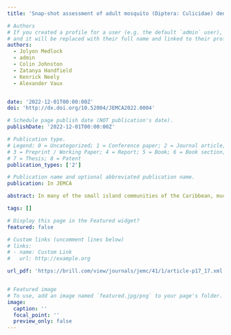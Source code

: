 ```yaml
---
title: 'Snap-shot assessment of adult mosquito (Diptera: Culicidae) densities on the Turks and Caicos Islands, February 2022'

# Authors
# If you created a profile for a user (e.g. the default `admin` user), write the username (folder name) here
# and it will be replaced with their full name and linked to their profile.
authors:
  - Jolyon Medlock
  - admin
  - Colin Johnston
  - Zatanya Handfield
  - Kenrick Neely
  - Alexander Vaux


date: '2022-12-01T00:00:00Z'
doi: 'http://dx.doi.org/10.52004/JEMCA2022.0004'

# Schedule page publish date (NOT publication's date).
publishDate: '2022-12-01T00:00:00Z'

# Publication type.
# Legend: 0 = Uncategorized; 1 = Conference paper; 2 = Journal article;
# 3 = Preprint / Working Paper; 4 = Report; 5 = Book; 6 = Book section;
# 7 = Thesis; 8 = Patent
publication_types: ['2']

# Publication name and optional abbreviated publication name.
publication: In JEMCA

abstract: In many of the small island communities of the Caribbean, much of the vector surveillance effort is focused on house-to-house peri-focal surveys to collect data on larval indices. Adult mosquito trapping is not always routine or affordable and is usually focused on ad hoc biting issues or small-scale investigations. This makes understanding the relative importance and densities of the common urban mosquitoes, such as *Aedes* *aegypti* and *Culex* *quinquefasciatus*, problematic. This snap-shot survey in February 2022 using BG-Sentinel traps at 30 different locations across five islands of the Turks and Caicos, aimed to provide the first island-wide assessment of urban mosquito densities. In total, 2,820 adult mosquitoes were collected over 285 trap nights. *Aedes* *aegypti* was most common on the island of Providenciales, with very low densities recorded on South Caicos, North and Middle Caicos, with *Ae*. *aegypti* most highly abundant in the main commercial centres. The highest densities of *Cx*. *quinquefasciatus* were trapped on North Caicos. Small numbers of other species were also collected, including the first record of *Anopheles* in TCI. This established framework of trapping and initial assessment provides a platform for continued monitoring of mosquitoes in TCI to better inform mosquito-borne disease risk assessment and future vector control efforts.

tags: []

# Display this page in the Featured widget?
featured: false

# Custom links (uncomment lines below)
# links:
# - name: Custom Link
#   url: http://example.org

url_pdf: 'https://brill.com/view/journals/jemc/41/1/article-p17_17.xml'


# Featured image
# To use, add an image named `featured.jpg/png` to your page's folder.
image:
  caption: ''
  focal_point: ''
  preview_only: false
---
```

